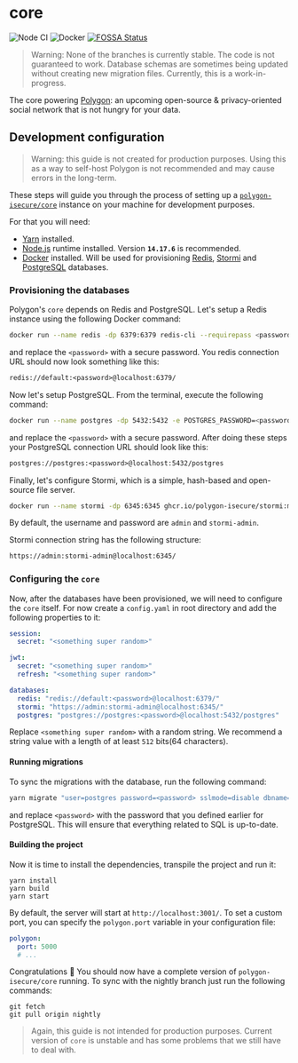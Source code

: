 # core

![Node CI](https://github.com/polygon-isecure/core/actions/workflows/node.yml/badge.svg)
![Docker](https://github.com/polygon-isecure/core/actions/workflows/docker-publish.yml/badge.svg)
[![FOSSA Status](https://app.fossa.com/api/projects/git%2Bgithub.com%2Fpolygon-isecure%2Fcore.svg?type=small)](https://app.fossa.com/projects/git%2Bgithub.com%2Fpolygon-isecure%2Fcore?ref=badge_small)

> Warning: None of the branches is currently stable. The code is not guaranteed to work. Database schemas are sometimes being updated without creating new migration files. Currently, this is a work-in-progress.

The core powering [Polygon](https://polygon.am/): an upcoming open-source & privacy-oriented social network that is not hungry for your data.

## Development configuration

> Warning: this guide is not created for production purposes. Using this as a way to self-host Polygon is not recommended and may cause errors in the long-term.

These steps will guide you through the process of setting up a [`polygon-isecure/core`](https://github.com/polygon-isecure/core) instance on your machine for development purposes.

For that you will need:

- [Yarn](https://yarnpkg.com/) installed.
- [Node.js](https://nodejs.org/) runtime installed. Version **`14.17.6`** is recommended.
- [Docker](https://www.docker.com/) installed. Will be used for provisioning [Redis](https://redis.io/),
  [Stormi](https://github.com/polygon-isecure/stormi) and [PostgreSQL](https://www.postgresql.org/) databases.

### Provisioning the databases

Polygon's `core` depends on Redis and PostgreSQL. Let's setup a Redis instance using the following Docker command:

```bash
docker run --name redis -dp 6379:6379 redis-cli --requirepass <password>
```

and replace the `<password>` with a secure password. You redis connection URL should now look something like this:

```txt
redis://default:<password>@localhost:6379/
```

Now let's setup PostgreSQL. From the terminal, execute the following command:

```bash
docker run --name postgres -dp 5432:5432 -e POSTGRES_PASSWORD=<password> postgres
```

and replace the `<password>` with a secure password. After doing these steps your PostgreSQL connection URL should look like this:

```txt
postgres://postgres:<password>@localhost:5432/postgres
```

Finally, let's configure Stormi, which is a simple, hash-based
and open-source file server.

```bash
docker run --name stormi -dp 6345:6345 ghcr.io/polygon-isecure/stormi:master
```

By default, the username and password are `admin`
and `stormi-admin`.

Stormi connection string has the following structure:

```txt
https://admin:stormi-admin@localhost:6345/
```

### Configuring the `core`

Now, after the databases have been provisioned, we will need to configure the `core` itself. For now create a `config.yaml` in root directory and add the following properties to it:

```yaml
session:
  secret: "<something super random>"

jwt:
  secret: "<something super random>"
  refresh: "<something super random>"

databases:
  redis: "redis://default:<password>@localhost:6379/"
  stormi: "https://admin:stormi-admin@localhost:6345/"
  postgres: "postgres://postgres:<password>@localhost:5432/postgres"
```

Replace `<something super random>` with a random string. We recommend a
string value with a length of at least `512` bits(64 characters).

#### Running migrations

To sync the migrations with the database, run the following
command:

```bash
yarn migrate "user=postgres password=<password> sslmode=disable dbname=postgres" up
```

and replace `<password>` with the password that you defined
earlier for PostgreSQL. This will ensure that everything
related to SQL is up-to-date.

#### Building the project

Now it is time to install the dependencies, transpile the project and run it:

```shell
yarn install
yarn build
yarn start
```

By default, the server will start at `http://localhost:3001/`. To set a
custom port, you can specify the `polygon.port` variable in your configuration
file:

```yaml
polygon:
  port: 5000
  # ...
```

Congratulations 🎊 You should now have a complete version of `polygon-isecure/core` running. To sync with the nightly branch just run the following commands:

```shell
git fetch
git pull origin nightly
```

> Again, this guide is not intended for production purposes. Current version of `core` is unstable and has some problems that we still have to deal with.

